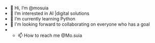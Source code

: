 - 👋 Hi, I’m @mosuia
- 👀 I’m interested in AI |digital solutions
- 🌱 I’m currently learning Python 
- 💞️ I'm looking forward to collaborating on everyone who has a goal
- - 📫 How to reach me @Mo.suia

<!---
mosuia/mosuia is a ✨ special ✨ repository because its `README.md` (this file) appears on your GitHub profile.
You can click the Preview link to take a look at your changes.
--->
